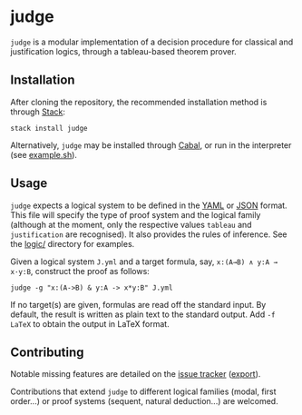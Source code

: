judge
==============================================================================

`judge` is a modular implementation of a decision procedure for classical and 
justification logics, through a tableau-based theorem prover. 



Installation
------------------------------------------------------------------------------

After cloning the repository, the recommended installation method is through 
[Stack](https://www.stackage.org/):

    stack install judge

Alternatively, `judge` may be installed through 
[Cabal](https://www.haskell.org/cabal/users-guide/), or run in the interpreter 
(see [example.sh](example.sh)).


Usage
-------------------------------------------------------------------------------

`judge` expects a logical system to be defined in the [YAML](http://yaml.org/) 
or [JSON](http://json.org/) format. This file will specify the type of proof 
system and the logical family (although at the moment, only the respective 
values `tableau` and `justification` are recognised). It also provides the 
rules of inference. See the [logic/](logic) directory for examples.

Given a logical system `J.yml` and a target formula, say, `x:(A→B) ∧ y:A → 
x·y:B`, construct the proof as follows:

    judge -g "x:(A->B) & y:A -> x*y:B" J.yml

If no target(s) are given, formulas are read off the standard input. By 
default, the result is written as plain text to the standard output. Add `-f 
LaTeX` to obtain the output in LaTeX format. 


Contributing
-------------------------------------------------------------------------------

Notable missing features are detailed on the [issue 
tracker](https://github.com/slakkenhuis/judge/issues) 
([export](https://api.github.com/repos/slakkenhuis/judge/issues)).

Contributions that extend `judge` to different logical families (modal, first 
order...) or proof systems (sequent, natural deduction...) are welcomed.

